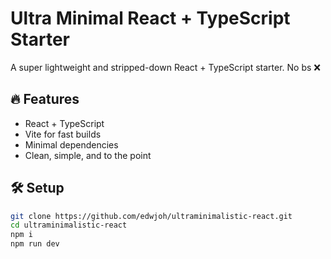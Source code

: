 # Ultra Minimal React + TypeScript Starter

A super lightweight and stripped-down React + TypeScript starter. No bs ❌

## 🔥 Features

-   React + TypeScript
-   Vite for fast builds
-   Minimal dependencies
-   Clean, simple, and to the point

## 🛠 Setup

```bash
git clone https://github.com/edwjoh/ultraminimalistic-react.git
cd ultraminimalistic-react
npm i
npm run dev
```
